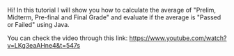 Hi! In this tutorial I will show you how to calculate the average of "Prelim, Midterm, Pre-final and Final Grade" and evaluate if the average is "Passed or Failed" using Java.

You can check the video through this link:
https://www.youtube.com/watch?v=LKg3eaAHne4&t=547s
